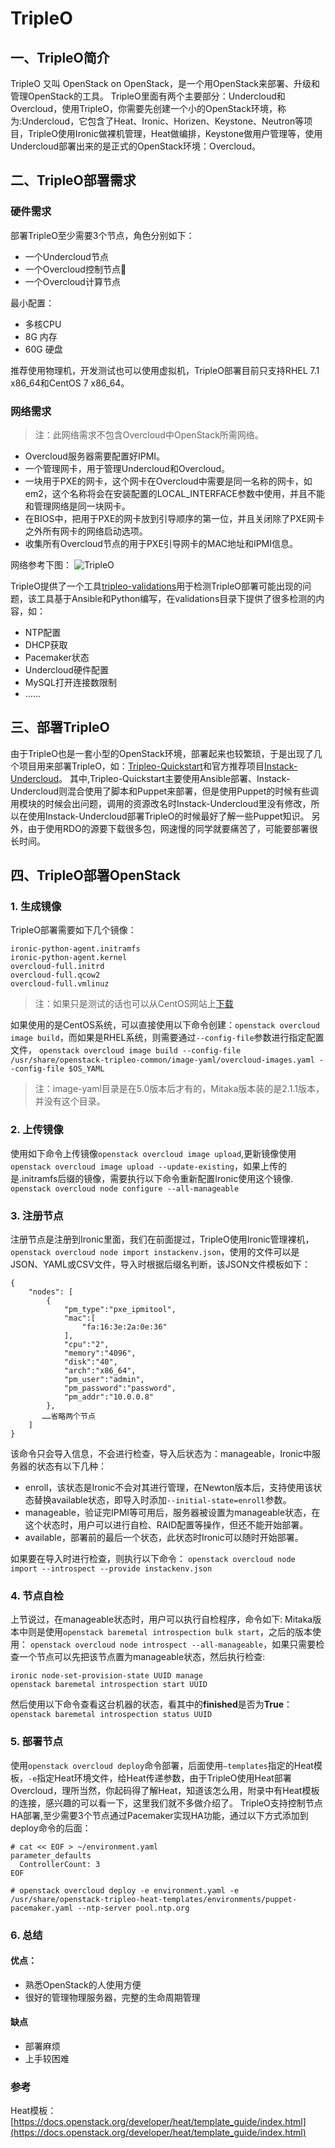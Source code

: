 # TripleO

## 一、TripleO简介
TripleO 又叫 OpenStack on OpenStack，是一个用OpenStack来部署、升级和管理OpenStack的工具。
TripleO里面有两个主要部分：Undercloud和Overcloud，使用TripleO，你需要先创建一个小的OpenStack环境，称为:Undercloud，它包含了Heat、Ironic、Horizen、Keystone、Neutron等项目，TripleO使用Ironic做裸机管理，Heat做编排，Keystone做用户管理等，使用Undercloud部署出来的是正式的OpenStack环境：Overcloud。

## 二、TripleO部署需求
### 硬件需求
部署TripleO至少需要3个节点，角色分别如下：
- 一个Undercloud节点
- 一个Overcloud控制节点
- 一个Overcloud计算节点

最小配置：
- 多核CPU
- 8G 内存
- 60G 硬盘

推荐使用物理机，开发测试也可以使用虚拟机，TripleO部署目前只支持RHEL 7.1 x86_64和CentOS 7 x86_64。

### 网络需求
> 注：此网络需求不包含Overcloud中OpenStack所需网络。
- Overcloud服务器需要配置好IPMI。
- 一个管理网卡，用于管理Undercloud和Overcloud。
- 一块用于PXE的网卡，这个网卡在Overcloud中需要是同一名称的网卡，如em2，这个名称将会在安装配置的LOCAL_INTERFACE参数中使用，并且不能和管理网络是同一块网卡。
- 在BIOS中，把用于PXE的网卡放到引导顺序的第一位，并且关闭除了PXE网卡之外所有网卡的网络启动选项。
- 收集所有Overcloud节点的用于PXE引导网卡的MAC地址和IPMI信息。

网络参考下图：
![TripleO](../images/tripleo/tripleo.png)

TripleO提供了一个工具[tripleo-validations](https://github.com/openstack/tripleo-validations)用于检测TripleO部署可能出现的问题，该工具基于Ansible和Python编写，在validations目录下提供了很多检测的内容，如：
- NTP配置
- DHCP获取
- Pacemaker状态
- Undercloud硬件配置
- MySQL打开连接数限制
- ……

## 三、部署TripleO
由于TripleO也是一套小型的OpenStack环境，部署起来也较繁琐，于是出现了几个项目用来部署TripleO，如：[Tripleo-Quickstart](https://github.com/openstack/tripleo-quickstart)和官方推荐项目[Instack-Undercloud](https://github.com/openstack/instack-undercloud)。
其中,Tripleo-Quickstart主要使用Ansible部署、Instack-Undercloud则混合使用了脚本和Puppet来部署，但是使用Puppet的时候有些调用模块的时候会出问题，调用的资源改名时Instack-Undercloud里没有修改，所以在使用Instack-Undercloud部署TripleO的时候最好了解一些Puppet知识。
另外，由于使用RDO的源要下载很多包，网速慢的同学就要痛苦了，可能要部署很长时间。

## 四、TripleO部署OpenStack
### 1. 生成镜像
TripleO部署需要如下几个镜像：
```
ironic-python-agent.initramfs
ironic-python-agent.kernel
overcloud-full.initrd
overcloud-full.qcow2
overcloud-full.vmlinuz
```
> 注：如果只是测试的话也可以从CentOS网站上[下载](https://buildlogs.centos.org/centos/7/cloud/x86_64/tripleo_images/)

如果使用的是CentOS系统，可以直接使用以下命令创建：`openstack overcloud image build`，而如果是RHEL系统，则需要通过`--config-file`参数进行指定配置文件，
`openstack overcloud image build --config-file /usr/share/openstack-tripleo-common/image-yaml/overcloud-images.yaml --config-file $OS_YAML`
> 注：image-yaml目录是在5.0版本后才有的，Mitaka版本装的是2.1.1版本，并没有这个目录。

### 2. 上传镜像
使用如下命令上传镜像`openstack overcloud image upload`,更新镜像使用`openstack overcloud image upload --update-existing`，如果上传的是.initramfs后缀的镜像，需要执行以下命令重新配置Ironic使用这个镜像.
`openstack overcloud node configure --all-manageable`
### 3. 注册节点
注册节点是注册到Ironic里面，我们在前面提过，TripleO使用Ironic管理裸机，
`openstack overcloud node import instackenv.json`，使用的文件可以是JSON、YAML或CSV文件，导入时根据后缀名判断，该JSON文件模板如下：
```
{
    "nodes": [
        {
            "pm_type":"pxe_ipmitool",
            "mac":[
                "fa:16:3e:2a:0e:36"
            ],
            "cpu":"2",
            "memory":"4096",
            "disk":"40",
            "arch":"x86_64",
            "pm_user":"admin",
            "pm_password":"password",
            "pm_addr":"10.0.0.8"
        },
       ……省略两个节点
    ]
}
```
该命令只会导入信息，不会进行检查，导入后状态为：manageable，Ironic中服务器的状态有以下几种：
- enroll，该状态是Ironic不会对其进行管理，在Newton版本后，支持使用该状态替换available状态，即导入时添加`--initial-state=enroll`参数。
- manageable，验证完IPMI等可用后，服务器被设置为manageable状态，在这个状态时，用户可以进行自检、RAID配置等操作，但还不能开始部署。
- available，部署前的最后一个状态，此状态时Ironic可以随时开始部署。

如果要在导入时进行检查，则执行以下命令：
`openstack overcloud node import --introspect --provide instackenv.json`
### 4. 节点自检
上节说过，在manageable状态时，用户可以执行自检程序，命令如下:
Mitaka版本中则是使用`openstack baremetal introspection bulk start`，之后的版本使用：
`openstack overcloud node introspect --all-manageable`，如果只需要检查一个节点可以先把该节点置为manageable状态，然后执行检查:
```
ironic node-set-provision-state UUID manage
openstack baremetal introspection start UUID
```
然后使用以下命令查看这台机器的状态，看其中的**finished**是否为**True**：
`openstack baremetal introspection status UUID`
### 5. 部署节点
使用`openstack overcloud deploy`命令部署，后面使用`—templates`指定的Heat模板，`-e`指定Heat环境文件，给Heat传递参数，由于TripleO使用Heat部署Overcloud，理所当然，你起码得了解Heat，知道该怎么用，附录中有Heat模板的连接，感兴趣的可以看一下，这里我们就不多做介绍了。
TripleO支持控制节点HA部署,至少需要3个节点通过Pacemaker实现HA功能，通过以下方式添加到deploy命令的后面：
```
# cat << EOF > ~/environment.yaml
parameter_defaults
  ControllerCount: 3
EOF

# openstack overcloud deploy -e environment.yaml -e /usr/share/openstack-tripleo-heat-templates/environments/puppet-pacemaker.yaml --ntp-server pool.ntp.org
```
### 6. 总结
#### 优点：
- 熟悉OpenStack的人使用方便
- 很好的管理物理服务器，完整的生命周期管理

#### 缺点
- 部署麻烦
- 上手较困难

### 参考
Heat模板：[https://docs.openstack.org/developer/heat/template_guide/index.html](https://docs.openstack.org/developer/heat/template_guide/index.html)
